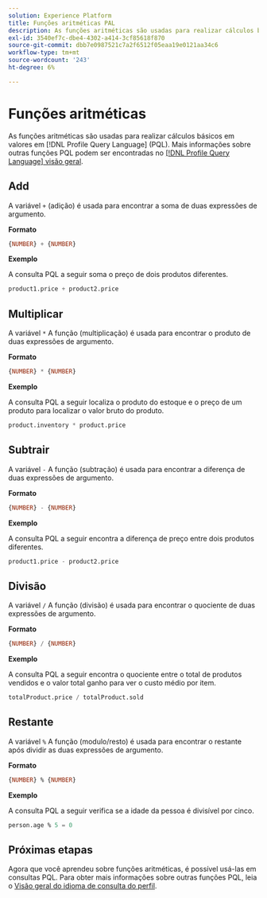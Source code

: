 ```yaml
---
solution: Experience Platform
title: Funções aritméticas PAL
description: As funções aritméticas são usadas para realizar cálculos básicos em valores na Linguagem de consulta de perfil (PQL).
exl-id: 3540ef7c-dbe4-4302-a414-3cf85618f870
source-git-commit: dbb7e0987521c7a2f6512f05eaa19e0121aa34c6
workflow-type: tm+mt
source-wordcount: '243'
ht-degree: 6%

---
```


# Funções aritméticas

As funções aritméticas são usadas para realizar cálculos básicos em valores em [!DNL Profile Query Language] (PQL). Mais informações sobre outras funções PQL podem ser encontradas no [[!DNL Profile Query Language] visão geral](./overview.md).

## Add

A variável `+` (adição) é usada para encontrar a soma de duas expressões de argumento.

**Formato**

```sql
{NUMBER} + {NUMBER}
```

**Exemplo**

A consulta PQL a seguir soma o preço de dois produtos diferentes.

```sql
product1.price + product2.price
```

## Multiplicar

A variável `*` A função (multiplicação) é usada para encontrar o produto de duas expressões de argumento.

**Formato**

```sql
{NUMBER} * {NUMBER}
```

**Exemplo**

A consulta PQL a seguir localiza o produto do estoque e o preço de um produto para localizar o valor bruto do produto.

```sql
product.inventory * product.price
```

## Subtrair

A variável `-` A função (subtração) é usada para encontrar a diferença de duas expressões de argumento.

**Formato**

```sql
{NUMBER} - {NUMBER}
```

**Exemplo**

A consulta PQL a seguir encontra a diferença de preço entre dois produtos diferentes.

```sql
product1.price - product2.price
```

## Divisão

A variável `/` A função (divisão) é usada para encontrar o quociente de duas expressões de argumento.

**Formato**

```sql
{NUMBER} / {NUMBER}
```

**Exemplo**

A consulta PQL a seguir encontra o quociente entre o total de produtos vendidos e o valor total ganho para ver o custo médio por item.

```sql
totalProduct.price / totalProduct.sold
```

## Restante

A variável `%` A função (modulo/resto) é usada para encontrar o restante após dividir as duas expressões de argumento.

**Formato**

```sql
{NUMBER} % {NUMBER}
```

**Exemplo**

A consulta PQL a seguir verifica se a idade da pessoa é divisível por cinco.

```sql
person.age % 5 = 0
```

## Próximas etapas

Agora que você aprendeu sobre funções aritméticas, é possível usá-las em consultas PQL. Para obter mais informações sobre outras funções PQL, leia o [Visão geral do idioma de consulta do perfil](./overview.md).

